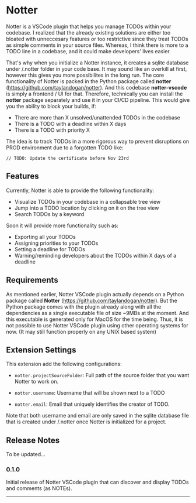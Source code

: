 # Notter

Notter is a VSCode plugin that helps you manage TODOs within your codebase.
I realized that the already existing solutions are either too bloated with unneccesary features or too restrictive since they treat TODOs as simple comments in your source files. Whereas, I think there is more to a TODO line in a codebase, and it could make developers' lives easier.

That's why when you initialize a Notter instance, it creates a sqlite database under /.notter folder in your code base. It may sound like an overkill at first, however this gives you more possibilites in the long run. The core functionality of Notter is packed in the Python package called **notter** (https://github.com/taylandogan/notter). And this codebase **notter-vscode** is simply a frontend / UI for that. Therefore, technically you can install the **notter** package separately and use it in your CI/CD pipeline. This would give you the ability to block your builds, if:

- There are more than X unsolved/unattended TODOs in the codebase
- There is a TODO with a deadline within X days
- There is a TODO with priority X

The idea is to track TODOs in a more rigorous way to prevent disruptions on PROD environment due to a forgotten TODO like:

```
// TODO: Update the certificate before Nov 23rd
```

## Features

Currently, Notter is able to provide the following functionality:

- Visualize TODOs in your codebase in a collapsable tree view
- Jump into a TODO location by clicking on it on the tree view
- Search TODOs by a keyword


Soon it will provide more functionality such as:
- Exporting all your TODOs
- Assigning priorities to your TODOs
- Setting a deadline for TODOs
- Warning/reminding developers about the TODOs within X days of a deadline

## Requirements

As mentioned earlier, Notter VSCode plugin actually depends on a Python package called **Notter** (https://github.com/taylandogan/notter).
But the Python package comes with the plugin already along with all the dependencies as a single executable file of size ~9MBs at the moment.
And this executable is generated only for MacOS for the time being. Thus, it is not possible to use Notter VSCode plugin using other operating systems for now. (It may still function properly on any UNIX based system)

## Extension Settings

This extension add the following configurations:

- `notter.projectSourceFolder`: Full path of the source folder that you want Notter to work on.

- `notter.username`: Username that will be shown next to a TODO

- `notter.email`: Email that uniquely identifies the creator of TODO.

Note that both username and email are only saved in the sqlite database file that is created under /.notter once Notter is initialized for a project.

## Release Notes

To be updated...

### 0.1.0

Initial release of Notter VSCode plugin that can discover and display TODOs and comments (as NOTEs).

<!-- ### 1.0.1

Fixed issue #.

### 1.1.0

Added features X, Y, and Z. -->

---
